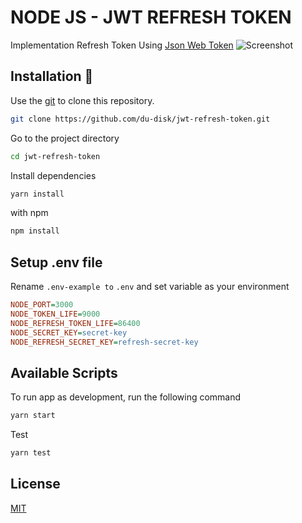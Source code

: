 # NODE JS - JWT REFRESH TOKEN

Implementation Refresh Token Using [Json Web Token](https://jwt.io/)
![Screenshot](https://user-images.githubusercontent.com/30786664/148716578-23f8401f-62b9-4602-b091-18dd5cb4587c.png)

## Installation 🚀

Use the [git](https://git-scm.com/) to clone this repository.

```bash
git clone https://github.com/du-disk/jwt-refresh-token.git
```
Go to the project directory
```bash
cd jwt-refresh-token
```
Install dependencies
```bash
yarn install
```
with npm
```bash
npm install
```

## Setup .env file
Rename `.env-example to` `.env` and set variable as your environment

```ini
NODE_PORT=3000
NODE_TOKEN_LIFE=9000
NODE_REFRESH_TOKEN_LIFE=86400
NODE_SECRET_KEY=secret-key
NODE_REFRESH_SECRET_KEY=refresh-secret-key
```

## Available Scripts
To run app as development, run the following command
```bash
yarn start
```
Test 
```bash
yarn test
```


## License
[MIT](https://choosealicense.com/licenses/mit/)